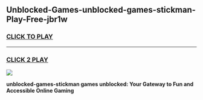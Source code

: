 
## Unblocked-Games-unblocked-games-stickman-Play-Free-jbr1w
<h3>
<a href="https://premium76.site?title=unblocked-games-stickman&ref=18A">CLICK TO PLAY</a></h3>
<hr>

<h3>
<a href="https://premium76.site?title=unblocked-games-stickman&ref=18A">CLICK 2 PLAY</a>
  
</h3>

<a href="https://premium76.site?title=unblocked-games-stickman&ref=18A"><img src="https://clearcache.store/games.png"></a>


**unblocked-games-stickman games unblocked: Your Gateway to Fun and Accessible Online Gaming**
